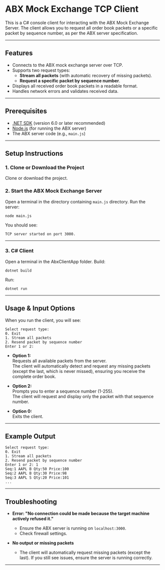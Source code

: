 # ABX Mock Exchange TCP Client

This is a C# console client for interacting with the ABX Mock Exchange Server. The client allows you to request all order book packets or a specific packet by sequence number, as per the ABX server specification.

---

## Features

- Connects to the ABX mock exchange server over TCP.
- Supports two request types:
  - **Stream all packets** (with automatic recovery of missing packets).
  - **Request a specific packet by sequence number**.
- Displays all received order book packets in a readable format.
- Handles network errors and validates received data.

---

## Prerequisites

- [.NET SDK](https://dotnet.microsoft.com/download) (version 6.0 or later recommended)
- [Node.js](https://nodejs.org/) (for running the ABX server)
- The ABX server code (e.g., `main.js`)

---

## Setup Instructions

### 1. Clone or Download the Project

Clone or download the project.

### 2. Start the ABX Mock Exchange Server

Open a terminal in the directory containing `main.js` directory.
   Run the server:
   ```
   node main.js
   ```
   You should see:
   ```
   TCP server started on port 3000.
   ```
---


### 3. C# Client

Open a terminal in the AbxClientApp folder.
   Build:
   ```
   dotnet build
   ```
   Run:
   ```
   dotnet run
   ```
---

## Usage & Input Options

When you run the client, you will see:

```
Select request type:
0. Exit
1. Stream all packets
2. Resend packet by sequence number
Enter 1 or 2:
```

- **Option 1:**  
  Requests all available packets from the server.  
  The client will automatically detect and request any missing packets (except the last, which is never missed), ensuring you receive the complete order book.

- **Option 2:**  
  Prompts you to enter a sequence number (1-255).  
  The client will request and display only the packet with that sequence number.

- **Option 0:**  
  Exits the client.

---

## Example Output

```
Select request type:
0. Exit
1. Stream all packets
2. Resend packet by sequence number
Enter 1 or 2: 1
Seq:1 AAPL B Qty:50 Price:100
Seq:2 AAPL B Qty:30 Price:98
Seq:3 AAPL S Qty:20 Price:101
...
```

---

## Troubleshooting

- **Error: "No connection could be made because the target machine actively refused it."**
  - Ensure the ABX server is running on `localhost:3000`.
  - Check firewall settings.

- **No output or missing packets**
  - The client will automatically request missing packets (except the last). If you still see issues, ensure the server is running correctly.

---
